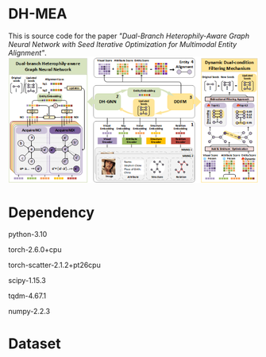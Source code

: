 # DH-MEA  

This is source code for the paper *"Dual-Branch Heterophily-Aware Graph Neural Network with Seed Iterative Optimization for Multimodal Entity Alignment"*.  
![The Proposed DH-MEA Framework](image/framework.png)

# Dependency
python-3.10

torch-2.6.0+cpu

torch-scatter-2.1.2+pt26cpu

scipy-1.15.3

tqdm-4.67.1

numpy-2.2.3

# Dataset
